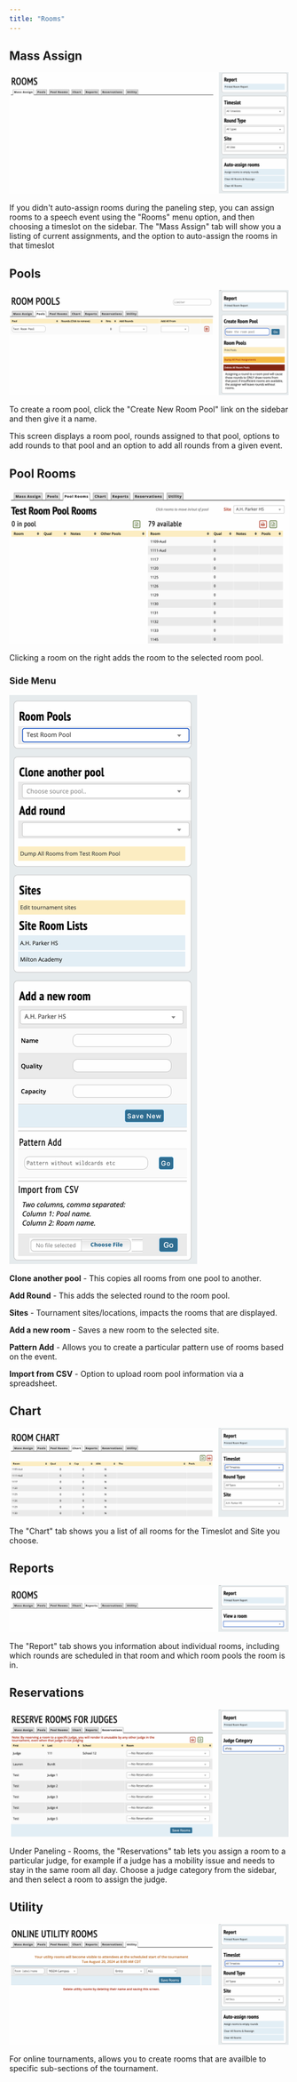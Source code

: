 ```yaml
---
title: "Rooms"
---
```


## Mass Assign

<img src="/screenshots/Paneling_-_Rooms_-_Mass_Assign.png"
title="Paneling_-_Rooms_-_Mass_Assign.png" />

If you didn't auto-assign rooms during the paneling step, you can assign
rooms to a speech event using the "Rooms" menu option, and then choosing
a timeslot on the sidebar. The "Mass Assign" tab will show you a listing
of current assignments, and the option to auto-assign the rooms in that
timeslot

## Pools

<img src="/screenshots/Paneling_-_Rooms_-_Pools.png"
title="Paneling_-_Rooms_-_Pools.png" />

To create a room pool, click the "Create New Room Pool" link on the
sidebar and then give it a name.

This screen displays a room pool, rounds assigned to that pool, options
to add rounds to that pool and an option to add all rounds from a given
event.

## Pool Rooms

<img src="/screenshots/Paneling_-_Rooms_-_Pool_Rooms.png"
title="Paneling_-_Rooms_-_Pool_Rooms.png" />

Clicking a room on the right adds the room to the selected room pool.

### Side Menu

<img src="/screenshots/Paneling_-_Rooms_-_Pool_Rooms_-_Options.png"
title="Paneling_-_Rooms_-_Pool_Rooms_-_Options.png" />

**Clone another pool** - This copies all rooms from one pool to another.

**Add Round** - This adds the selected round to the room pool.

**Sites** - Tournament sites/locations, impacts the rooms that are
displayed.

**Add a new room** - Saves a new room to the selected site.

**Pattern Add** - Allows you to create a particular pattern use of rooms
based on the event.

**Import from CSV** - Option to upload room pool information via a
spreadsheet.

## Chart

<img src="/screenshots/Paneling_-_Rooms_-_Pool_Rooms_-_Chart.png"
title="Paneling_-_Rooms_-_Pool_Rooms_-_Chart.png" />

The "Chart" tab shows you a list of all rooms for the Timeslot and Site
you choose.

## Reports

<img src="/screenshots/Paneling_-_Rooms_-_Pool_Rooms_-_Reports.png"
title="Paneling_-_Rooms_-_Pool_Rooms_-_Reports.png" />

The "Report" tab shows you information about individual rooms, including
which rounds are scheduled in that room and which room pools the room is
in.

## Reservations

<img src="/screenshots/Paneling_-_Rooms_-_Pool_Rooms_-_Reservations.png"
title="Paneling_-_Rooms_-_Pool_Rooms_-_Reservations.png" />

Under Paneling - Rooms, the "Reservations" tab lets you assign a room to
a particular judge, for example if a judge has a mobility issue and
needs to stay in the same room all day. Choose a judge category from the
sidebar, and then select a room to assign the judge.

## Utility

<img src="/screenshots/Paneling_-_Rooms_-_Pool_Rooms_-_Utility.png"
title="Paneling_-_Rooms_-_Pool_Rooms_-_Utility.png" />

For online tournaments, allows you to create rooms that are availble to
specific sub-sections of the tournament.